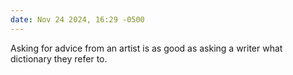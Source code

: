 ```yaml
---
date: Nov 24 2024, 16:29 -0500
---
```


Asking for advice from an artist is as good as asking a writer what dictionary they refer to.
